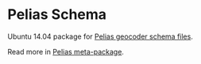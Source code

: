 Pelias Schema
=============

Ubuntu 14.04 package for [Pelias geocoder schema files](https://github.com/pelias/schema).

Read more in [Pelias meta-package](https://github.com/openaddresses/pelias-ubuntu-xenial#readme).
